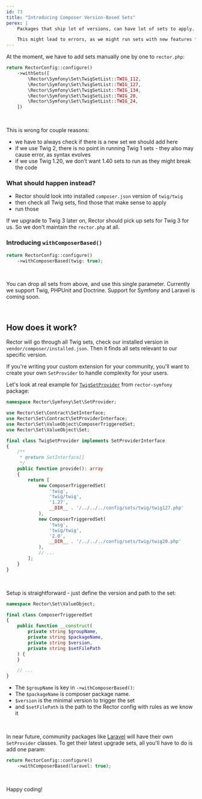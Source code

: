 ```yaml
---
id: 73
title: "Introducing Composer Version-Based Sets"
perex: |
    Packages that ship lot of versions, can have lot of sets to apply. E.g. twig/twig has 6 sets in Rector, couple for v1 and couple for v2. What about v3? We have to always check for our local installed version, and then keep `rector.php` up to date.

    This might lead to errors, as we might run sets with new features from v3, that we don't have yet.
---
```


At the moment, we have to add sets manually one by one to `rector.php`:

```php
return RectorConfig::configure()
    ->withSets([
        \Rector\Symfony\Set\TwigSetList::TWIG_112,
        \Rector\Symfony\Set\TwigSetList::TWIG_127,
        \Rector\Symfony\Set\TwigSetList::TWIG_134,
        \Rector\Symfony\Set\TwigSetList::TWIG_20,
        \Rector\Symfony\Set\TwigSetList::TWIG_24,
    ])
```

<br>

This is wrong for couple reasons:

* we have to always check if there is a new set we should add here
* if we use Twig 2, there is no point in running Twig 1 sets - they also may cause error, as syntax evolves
* if we use Twig 1.20, we don't want 1.40 sets to run as they might break the code

### What should happen instead?

* Rector should look into installed `composer.json` version of `twig/twig`
* then check all Twig sets, find those that make sense to apply
* run those

If we upgrade to Twig 3 later on, Rector should pick up sets for Twig 3 for us. So we don't maintain the `rector.php` at all.

### Introducing `withComposerBased()`

```php
return RectorConfig::configure()
    ->withComposerBased(twig: true);
```

<br>

You can drop all sets from above, and use this single parameter.
Currently we support Twig, PHPUnit and Doctrine. Support for Symfony and Laravel is coming soon.

<br>

## How does it work?

Rector will go through all Twig sets, check our installed version in `vendor/composer/installed.json`. Then it finds all sets relevant to our specific version.

If you're writing your custom extension for your community, you'll want to create your own `SetProvider` to handle complexity for your users.

Let's look at real example for [`TwigSetProvider`](https://github.com/rectorphp/rector-symfony/blob/main/src/Set/SetProvider/TwigSetProvider.php) from `rector-symfony` package:

```php
namespace Rector\Symfony\Set\SetProvider;

use Rector\Set\Contract\SetInterface;
use Rector\Set\Contract\SetProviderInterface;
use Rector\Set\ValueObject\ComposerTriggeredSet;
use Rector\Set\ValueObject\Set;

final class TwigSetProvider implements SetProviderInterface
{
    /**
     * @return SetInterface[]
     */
    public function provide(): array
    {
        return [
            new ComposerTriggeredSet(
                'twig',
                'twig/twig',
                '1.27',
                __DIR__ . '/../../../config/sets/twig/twig127.php'
            ),
            new ComposerTriggeredSet(
                'twig',
                'twig/twig',
                '2.0',
                __DIR__ . '/../../../config/sets/twig/twig20.php'
            ),
            // ...
        ];
    }
}
```

<br>

Setup is straightforward - just define the version and path to the set:

```php
namespace Rector\Set\ValueObject;

final class ComposerTriggeredSet
{
    public function __construct(
        private string $groupName,
        private string $packageName,
        private string $version,
        private string $setFilePath
    ) {
    }

    // ...
}
```

* The `$groupName` is key in `->withComposerBased()`:
* The `$packageName` is composer package name.
* `$version` is the minimal version to trigger the set
* and `$setFilePath` is the path to the Rector config with rules as we know it

<br>

In near future, community packages like [Laravel](https://github.com/driftingly/rector-laravel) will have their own `SetProvider` classes. To get their latest upgrade sets, all you'll have to do is add one param:

```php
return RectorConfig::configure()
    ->withComposerBased(laravel: true);
```


<br>

Happy coding!
